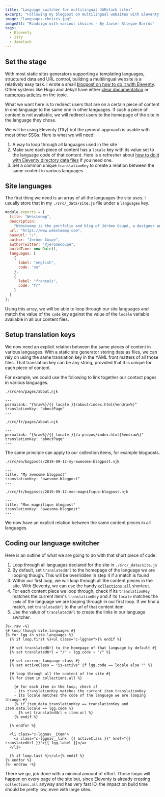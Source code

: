 ```yaml
---
title: "Language switcher for multilingual JAMstack sites"
excerpt: "Following my blogpost on multilingual websites with Eleventy, I had several questions about how to build a language switcher. Here is the approach I generally use."
image: "languages-choices.jpg"
imageAlt: "Roadsign with various choices - By Javier Allegue Barros"
tags:
  - Eleventy
  - 11ty
  - Jamstack
---
```


## Set the stage

With most static sites generators supporting a templating languages, structured data and URL control, building a multilingual website is a relatively easy task. I wrote a small [blogpost on how to do it with Eleventy](https://www.webstoemp.com/blog/multilingual-sites-eleventy/). Other systems like Hugo and Jekyll have either [clear documentation](https://gohugo.io/content-management/multilingual/) or [numerous](https://www.sylvaindurand.org/making-jekyll-multilingual/) [articles](https://forestry.io/blog/creating-a-multilingual-blog-with-jekyll/) on the topic.

What we want here is to redirect users that are on a certain piece of content in one language to the same one in other languages. If such a piece of content is not available, we will redirect users to the homepage of the site in the language they chose.

We will be using Eleventy (11ty) but the general approach is usable with most other SSGs. Here is what we will need:

1. A way to loop through all languages used in the site
2. Make sure each piece of content has a `locale` key with its value set to the language code of that content. Here is a refresher about [how to do it with Eleventy directory data files](https://www.webstoemp.com/blog/multilingual-sites-eleventy/) if you need one.
3. Set a common unique `translationKey` to create a relation between the same content in various languages

## Site languages

The first thing we need is an array of all the languages the site uses. I usually store that in my `./src/_data/site.js` file under a `languages` key.

```js
module.exports = {
  title: "Webstoemp",
  description:
    "Webstoemp is the portfolio and blog of Jérôme Coupé, a designer and front-end developer from Brussels, Belgium.",
  url: "https://www.webstoemp.com",
  baseUrl: "/",
  author: "Jerôme Coupé",
  authorTwitter: "@jeromecoupe",
  buildTime: new Date(),
  languages: [
    {
      label: "english",
      code: "en"
    },
    {
      label: "français",
      code: "fr"
    }
  ]
};
```

Using this array, we will be able to loop through our site languages and match the value of the `code` key against the value of the `locale` variable available in all our content files.

## Setup translation keys

We now need an explicit relation between the same pieces of content in various languages. With a static site generator storing data as files, we can rely on using the same translation key in the YAML front matters of all those files. That translation key can be any string, provided that it is unique for each piece of content.

For example, we could use the following to link together our contact pages in various languages.

`./src/en/pages/about.njk`

```twig
---
permalink: "{%raw%}/{{ locale }}/about/index.html{%endraw%}"
translationKey: "aboutPage"
---
```

`./src/fr/pages/about.njk`

```text
---
permalink: "{%raw%}/{{ locale }}/a-propos/index.html{%endraw%}"
translationKey: "aboutPage"
---
```

The same principle can apply to our collection items, for example blogposts.

`./src/en/bogposts/2019-09-12-my-awesome-blogpost.njk`

```text
---
title: "My awesome blogpost"
translationKey: "awesome-blogpost"
---
```

`./src/fr/bogposts/2019-09-12-mon-magnifique-blogpost.njk`

```text
---
title: "Mon magnifique blogpost"
translationKey: "awesome-blogpost"
---
```

We now have an explicit relation between the same content pieces in all languages.

## Coding our language switcher

Here is an outline of what we are going to do with that short piece of code:

1. Loop through all languages declared for the site in `./src/_data/site.js`
2. By default, set `translatedUrl` to the homepage of the language we are looping though. This will be overridden in step 4 if a match is found
3. Within our first loop, we will loop through all the content pieces in the site. With Eleventy, we can use the handy [`collections.all`](https://www.11ty.dev/docs/collections/#the-special-all-collection) shortcut.
4. For each content piece we loop through, check if its `translationKey` matches the current item's `translationKey` and if its `locale` matches the `code` of the language we are looping through in our first loop. If we find a match, set `translatedUrl` to the url of that content item.
5. Use the value of `translatedUrl` to create the links in our language switcher.

```twig
{%- raw -%}
{# loop though site.languages #}
{% for lgg in site.languages %}
  {% if loop.first %}<ul class="c-lggnav">{% endif %}

  {# set translatedUrl to the homepage of that language by default #}
  {% set translatedUrl = "/" + lgg.code + "/" %}

  {# set current language class #}
  {% set activeClass = "is-active" if lgg.code == locale else "" %}

  {# loop through all the content of the site #}
  {% for item in collections.all %}

    {# for each item in the loop, check if
    - its translationKey matches the current item translationKey
    - its locale matches the code of the language we are looping through #}
    {% if item.data.translationKey == translationKey and item.data.locale == lgg.code %}
      {% set translatedUrl = item.url %}
    {% endif %}

  {% endfor %}

  <li class="c-lggnav__item">
    <a class="c-lggnav__link  {{ activeClass }}" href="{{ translatedUrl }}">{{ lgg.label }}</a>
  </li>

  {% if loop.last %}</ul>{% endif %}
{% endfor %}
{%- endraw -%}
```

There we go, job done with a minimal amount of effort. Those loops will happen on every page of the site but, since Eleventy is already creating `collections.all` anyway and has very fast IO, the impact on build time should be pretty low, even with large sites.
